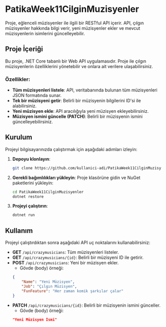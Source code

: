 # PatikaWeek11CilginMuzisyenler

Proje, eğlenceli müzisyenler ile ilgili bir RESTful API içerir. API, çılgın müzisyenler hakkında bilgi verir, yeni müzisyenler ekler ve mevcut müzisyenlerin isimlerini güncelleyebilir.

## Proje İçeriği

Bu proje, .NET Core tabanlı bir Web API uygulamasıdır. Proje ile çılgın müzisyenlerin özelliklerini yönetebilir ve onlara ait verilere ulaşabilirsiniz.

### Özellikler:
- **Tüm müzisyenleri listele**: API, veritabanında bulunan tüm müzisyenleri JSON formatında sunar.
- **Tek bir müzisyeni getir**: Belirli bir müzisyenin bilgilerini ID'si ile alabilirsiniz.
- **Yeni müzisyen ekle**: API aracılığıyla yeni müzisyen ekleyebilirsiniz.
- **Müzisyen ismini güncelle (PATCH)**: Belirli bir müzisyenin ismini güncelleyebilirsiniz.

## Kurulum

Projeyi bilgisayarınızda çalıştırmak için aşağıdaki adımları izleyin:

1. **Depoyu klonlayın**:
    ```bash
    git clone https://github.com/kullanici-adi/PatikaWeek11CilginMuzisyenler.git
    ```

2. **Gerekli bağımlılıkları yükleyin**:
   Proje klasörüne gidin ve NuGet paketlerini yükleyin:
    ```bash
    cd PatikaWeek11CilginMuzisyenler
    dotnet restore
    ```

3. **Projeyi çalıştırın**:
    ```bash
    dotnet run
    ```

## Kullanım

Projeyi çalıştırdıktan sonra aşağıdaki API uç noktalarını kullanabilirsiniz:

- **GET** `/api/crazymusicians`: Tüm müzisyenleri listeler.
- **GET** `/api/crazymusicians/{id}`: Belirli bir müzisyeni ID ile getirir.
- **POST** `/api/crazymusicians`: Yeni bir müzisyen ekler.
    - Gövde (body) örneği:
    ```json
    {
        "Name": "Yeni Müzisyen",
        "Job": "Çılgın Müzisyen",
        "FunFeature": "Her zaman komik şarkılar çalar"
    }
    ```
- **PATCH** `/api/crazymusicians/{id}`: Belirli bir müzisyenin ismini günceller.
    - Gövde (body) örneği:
    ```json
    "Yeni Müzisyen İsmi"
    ```

